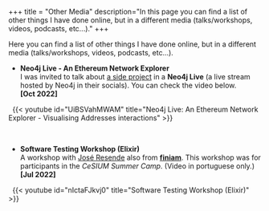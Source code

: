 +++
title = "Other Media"
description="In this page you can find a list of other things I have done online, but in a different media (talks/workshops, videos, podcasts, etc...)."
+++

Here you can find a list of other things I have done online, but in a different media (talks/workshops, videos, podcasts, etc...).

- **Neo4j Live - An Ethereum Network Explorer** \
I was invited to talk about [a side project](https://github.com/zediogoviana/ethcule-poirot) in a **Neo4j Live** (a live stream hosted by Neo4j in their socials). You can check the video below.\
**[Oct 2022]** 

&nbsp;
{{< youtube id="UiBSVahMWAM" title="Neo4j Live: An Ethereum Network Explorer - Visualising Addresses interactions" >}}

&nbsp;
- **Software Testing Workshop (Elixir)** \
A workshop with [José Resende](https://zepedroresende.github.io/) also from **[finiam](https://finiam.com)**. This workshop was for participants in the *CeSIUM Summer Camp*. (Video in portuguese only.)\
**[Jul 2022]** 

&nbsp;
{{< youtube id="nIctaFJkvj0" title="Software Testing Workshop (Elixir)" >}}
